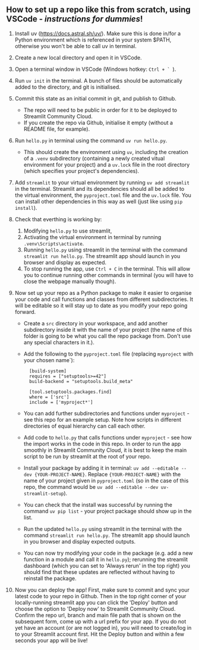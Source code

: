 ## How to set up a repo like this from scratch, using VSCode - *instructions for dummies*!

1. Install uv (https://docs.astral.sh/uv/). Make sure this is done in/for a Python environment which is referenced in your system $PATH, otherwise you won't be able to call uv in terminal.
2. Create a new local directory and open it in VSCode.
3. Open a terminal window in VSCode (Windows hotkey: ``Ctrl + ` ``). 
4. Run `uv init` in the terminal. A bunch of files should be automatically added to the directory, and git is initialised.
5. Commit this state as an initial commit in git, and publish to Github. 
    * The repo will need to be public in order for it to be deployed to Streamlit Community Cloud.
    * If you create the repo via Github, initialise it empty (without a README file, for example).
6. Run `hello.py` in terminal using the command `uv run hello.py`.
    * This should create the environment using `uv`, including the creation of a `.venv` subdirectory (containing a newly created vitual environment for your project) and a `uv.lock` file in the root directory (which specifies your project's dependencies).
7.  Add `streamlit` to your virtual environment by running `uv add streamlit` in the terminal. Streamlit and its dependencies should all be added to the virtual environment, the `pyproject.toml` file and the `uv.lock` file. You can install other dependencies in this way as well (just like using `pip install`).
8. Check that everthing is working by:
    1. Modifying `hello.py` to use streamlit,
    2. Activating the virtual environment in terminal by running `.venv\Scripts\activate`.
    3. Running `hello.py` using streamlit in the terminal with the command `streamlit run hello.py`. The streamlit app should launch in you browser and display as expected. 
    4. To stop running the app, use `Ctrl + C` in the terminal. This will allow you to continue running other commands in terminal (you will have to close the webpage manually though).
9. Now set up your repo as a Python package to make it easier to organise your code and call functions and classes from different subdirectories. It will be editable so it will stay up to date as you modify your repo going forward.
    * Create a `src` directory in your workspace, and add another subdirectory inside it with the name of your project (the name of this folder is going to be what you call the repo package from. Don't use any special characters in it.).
    * Add the following to the `pyproject.toml` file (replacing `myproject` with your chosen name`):

            [build-system]
            requires = ["setuptools>=42"]
            build-backend = "setuptools.build_meta"

            [tool.setuptools.packages.find]
            where = ['src']
            include = ['myproject*']

    * You can add further subdirectories and functions under `myproject` - see this repo for an example setup. Note how scripts in different directories of equal hierarchy can call each other. 
    * Add code to `hello.py` that calls functions under `myproject` - see how the import works in the code in this repo. In order to run the app smoothly in Streamlit Community Cloud, it is best to keep the main script to be run by streamlit at the root of your repo.
    * Install your package by adding it in terminal: `uv add --editable --dev {YOUR-PROJECT-NAME}`. Replace `{YOUR-PROJECT-NAME}` with the name of your project given in `pyproject.toml` (so in the case of this repo, the command would be `uv add --editable --dev uv-streamlit-setup`).
    * You can check that the install was successful by running the command `uv pip list` - your project package should show up in the list.
    * Run the updated `hello.py` using streamlit in the terminal with the command `streamlit run hello.py`. The streamlit app should launch in you browser and display expected outputs.
    * You can now try modifying your code in the package (e.g. add a new function in a module and call it in `hello.py`); rerunning the streamlit dashboard (which you can set to 'Always rerun' in the top right) you should find that these updates are reflected without having to reinstall the package.

10. Now you can deploy the app! First, make sure to commit and sync your latest code to your repo in Github. Then in the top right corner of your locally-running streamlit app you can click the 'Deploy' button and choose the option to 'Deploy now' to Streamlit Community Cloud. Confirm the repo url, branch and main file path that is shown on the subsequent form, come up with a url prefix for your app. If you do not yet have an account (or are not logged in), you will need to create/log in to your Streamlit account first. Hit the Deploy button and within a few seconds your app will be live!



